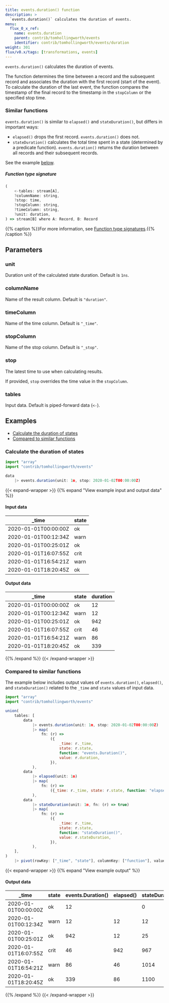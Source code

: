 ```yaml
---
title: events.duration() function
description: >
  `events.duration()` calculates the duration of events.
menu:
  flux_0_x_ref:
    name: events.duration
    parent: contrib/tomhollingworth/events
    identifier: contrib/tomhollingworth/events/duration
weight: 301
flux/v0.x/tags: [transformations, events]
---
```


<!------------------------------------------------------------------------------

IMPORTANT: This page was generated from comments in the Flux source code. Any
edits made directly to this page will be overwritten the next time the
documentation is generated. 

To make updates to this documentation, update the function comments above the
function definition in the Flux source code:

https://github.com/influxdata/flux/blob/master/stdlib/contrib/tomhollingworth/events/duration.flux#L101-L111

Contributing to Flux: https://github.com/influxdata/flux#contributing
Fluxdoc syntax: https://github.com/influxdata/flux/blob/master/docs/fluxdoc.md

------------------------------------------------------------------------------->

`events.duration()` calculates the duration of events.

The function determines the time between a record and the subsequent record
and associates the duration with the first record (start of the event).
To calculate the duration of the last event,
the function compares the timestamp of the final record
to the timestamp in the `stopColumn` or the specified stop time.

### Similar functions
`events.duration()` is similar to `elapsed()` and `stateDuration()`, but differs in important ways:

- `elapsed()` drops the first record. `events.duration()` does not.
- `stateDuration()` calculates the total time spent in a state (determined by a predicate function).
  `events.duration()` returns the duration between all records and their subsequent records.

See the example [below](#compared-to-similar-functions).

##### Function type signature

```js
(
    <-tables: stream[A],
    ?columnName: string,
    ?stop: time,
    ?stopColumn: string,
    ?timeColumn: string,
    ?unit: duration,
) => stream[B] where A: Record, B: Record
```

{{% caption %}}For more information, see [Function type signatures](/flux/v0.x/function-type-signatures/).{{% /caption %}}

## Parameters

### unit

Duration unit of the calculated state duration.
Default is `1ns`.



### columnName

Name of the result column.
Default is `"duration"`.



### timeColumn

Name of the time column.
Default is `"_time"`.



### stopColumn

Name of the stop column.
Default is `"_stop"`.



### stop

The latest time to use when calculating results.

If provided, `stop` overrides the time value in the `stopColumn`.

### tables

Input data. Default is piped-forward data (`<-`).




## Examples

- [Calculate the duration of states](#calculate-the-duration-of-states)
- [Compared to similar functions](#compared-to-similar-functions)

### Calculate the duration of states

```js
import "array"
import "contrib/tomhollingworth/events"

data
    |> events.duration(unit: 1m, stop: 2020-01-02T00:00:00Z)

```

{{< expand-wrapper >}}
{{% expand "View example input and output data" %}}

#### Input data

| _time                | state  |
| -------------------- | ------ |
| 2020-01-01T00:00:00Z | ok     |
| 2020-01-01T00:12:34Z | warn   |
| 2020-01-01T00:25:01Z | ok     |
| 2020-01-01T16:07:55Z | crit   |
| 2020-01-01T16:54:21Z | warn   |
| 2020-01-01T18:20:45Z | ok     |


#### Output data

| _time                | state  | duration  |
| -------------------- | ------ | --------- |
| 2020-01-01T00:00:00Z | ok     | 12        |
| 2020-01-01T00:12:34Z | warn   | 12        |
| 2020-01-01T00:25:01Z | ok     | 942       |
| 2020-01-01T16:07:55Z | crit   | 46        |
| 2020-01-01T16:54:21Z | warn   | 86        |
| 2020-01-01T18:20:45Z | ok     | 339       |

{{% /expand %}}
{{< /expand-wrapper >}}

### Compared to similar functions

The example below includes output values of
`events.duration()`, `elapsed()`, and `stateDuration()`
related to the `_time` and `state` values of input data.

```js
import "array"
import "contrib/tomhollingworth/events"

union(
    tables: [
        data
            |> events.duration(unit: 1m, stop: 2020-01-02T00:00:00Z)
            |> map(
                fn: (r) =>
                    ({
                        _time: r._time,
                        state: r.state,
                        function: "events.Duration()",
                        value: r.duration,
                    }),
            ),
        data
            |> elapsed(unit: 1m)
            |> map(
                fn: (r) =>
                    ({_time: r._time, state: r.state, function: "elapsed()", value: r.elapsed}),
            ),
        data
            |> stateDuration(unit: 1m, fn: (r) => true)
            |> map(
                fn: (r) =>
                    ({
                        _time: r._time,
                        state: r.state,
                        function: "stateDuration()",
                        value: r.stateDuration,
                    }),
            ),
    ],
)
    |> pivot(rowKey: ["_time", "state"], columnKey: ["function"], valueColumn: "value")

```

{{< expand-wrapper >}}
{{% expand "View example output" %}}

#### Output data

| _time                | state  | events.Duration()  | elapsed()  | stateDuration()  |
| -------------------- | ------ | ------------------ | ---------- | ---------------- |
| 2020-01-01T00:00:00Z | ok     | 12                 |            | 0                |
| 2020-01-01T00:12:34Z | warn   | 12                 | 12         | 12               |
| 2020-01-01T00:25:01Z | ok     | 942                | 12         | 25               |
| 2020-01-01T16:07:55Z | crit   | 46                 | 942        | 967              |
| 2020-01-01T16:54:21Z | warn   | 86                 | 46         | 1014             |
| 2020-01-01T18:20:45Z | ok     | 339                | 86         | 1100             |

{{% /expand %}}
{{< /expand-wrapper >}}
